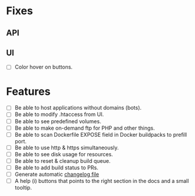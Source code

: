 # Fixes
## API

## UI
- [ ] Color hover on buttons.

# Features
- [ ] Be able to host applications without domains (bots).
- [ ] Be able to modify .htaccess from UI.
- [ ] Be able to see predefined volumes.
- [ ] Be able to make on-demand ftp for PHP and other things.
- [ ] Be able to scan Dockerfile EXPOSE field in Docker buildpacks to prefill port.
- [ ] Be able to use http & https simultaneously.
- [ ] Be able to see disk usage for resources.
- [ ] Be able to reset & cleanup build queue.
- [ ] Be able to add build status to PRs.
- [ ] Generate automatic [changelog file](https://github.com/marketplace/actions/generate-changelog)
- [ ] A help (i) buttons that points to the right section in the docs and a small tooltip.
